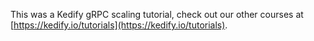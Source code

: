 This was a Kedify gRPC scaling tutorial, check out our other courses at [https://kedify.io/tutorials](https://kedify.io/tutorials).
